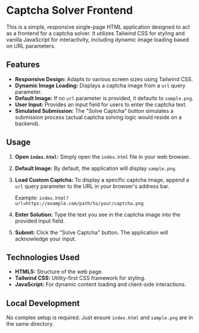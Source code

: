 # Captcha Solver Frontend

This is a simple, responsive single-page HTML application designed to act as a frontend for a captcha solver. It utilizes Tailwind CSS for styling and vanilla JavaScript for interactivity, including dynamic image loading based on URL parameters.

## Features

*   **Responsive Design:** Adapts to various screen sizes using Tailwind CSS.
*   **Dynamic Image Loading:** Displays a captcha image from a `url` query parameter.
*   **Default Image:** If no `url` parameter is provided, it defaults to `sample.png`.
*   **User Input:** Provides an input field for users to enter the captcha text.
*   **Simulated Submission:** The "Solve Captcha" button simulates a submission process (actual captcha solving logic would reside on a backend).

## Usage

1.  **Open `index.html`:** Simply open the `index.html` file in your web browser.
2.  **Default Image:** By default, the application will display `sample.png`.
3.  **Load Custom Captcha:** To display a specific captcha image, append a `url` query parameter to the URL in your browser's address bar.

    Example:
    `index.html?url=https://example.com/path/to/your/captcha.png`

4.  **Enter Solution:** Type the text you see in the captcha image into the provided input field.
5.  **Submit:** Click the "Solve Captcha" button. The application will acknowledge your input.

## Technologies Used

*   **HTML5:** Structure of the web page.
*   **Tailwind CSS:** Utility-first CSS framework for styling.
*   **JavaScript:** For dynamic content loading and client-side interactions.

## Local Development

No complex setup is required. Just ensure `index.html` and `sample.png` are in the same directory.